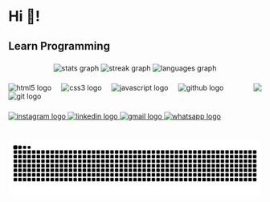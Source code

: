 <h1 align="left">Hi 👋!</h1>
<h2 aling="left">Learn Programming</h2>

###

<div align="center">
  <img src="https://github-readme-stats.vercel.app/api?username=guiguix7&hide_title=false&hide_rank=false&show_icons=true&include_all_commits=true&count_private=true&disable_animations=false&theme=dracula&locale=en&hide_border=false" height="150" alt="stats graph"  />
  <img src="https://streak-stats.demolab.com?user=guiguix7&locale=en&mode=daily&theme=dracula&hide_border=false&border_radius=5" height="150" alt="streak graph"  />
  <img src="https://github-readme-stats.vercel.app/api/top-langs?username=guiguix7&locale=en&hide_title=false&layout=compact&card_width=320&langs_count=5&theme=dracula&hide_border=false" height="150" alt="languages graph"  />
</div>

###

<img align="right" height="100" src="https://imgs.search.brave.com/-45Pspm3zUh4E1DxLg7IWLRdCmgLhZLr7-lioS2Va9w/rs:fit:860:0:0:0/g:ce/aHR0cHM6Ly9tZWRp/YS5pc3RvY2twaG90/by5jb20vaWQvMTQx/NDgyMjk1MS9wdC9m/b3RvL2NvZmZlZS1j/dXAuanBnP3M9NjEy/eDYxMiZ3PTAmaz0y/MCZjPUIyMVNiYjgy/ZDFCMEFtcVplQ2Ru/cFgtTzdoRVdnb1da/RFVyWlB1d2o0WHc9"  />

###

<div align="left">
  <img src="https://cdn.jsdelivr.net/gh/devicons/devicon/icons/html5/html5-original.svg" height="30" alt="html5 logo"  />
  <img width="12" />
  <img src="https://cdn.jsdelivr.net/gh/devicons/devicon/icons/css3/css3-original.svg" height="30" alt="css3 logo"  />
  <img width="12" />
  <img src="https://cdn.jsdelivr.net/gh/devicons/devicon/icons/javascript/javascript-original.svg" height="30" alt="javascript logo"  />
  <img width="12" />
  <img src="https://cdn.jsdelivr.net/gh/devicons/devicon/icons/github/github-original.svg" height="30" alt="github logo"  />
  <img width="12" />
  <img src="https://cdn.jsdelivr.net/gh/devicons/devicon/icons/git/git-original.svg" height="30" alt="git logo"  />
</div>

###

<div align="left">
  <a href="https://www.instagram.com/eogui.guigui" target="_blank">
    <img src="https://img.shields.io/static/v1?message=Instagram&logo=instagram&label=&color=E4405F&logoColor=white&labelColor=&style=for-the-badge" height="35" alt="instagram logo"  />
  </a>
  <a href="https://www.linkedin.com/in/guilherme-andraz" target="_blank">
    <img src="https://img.shields.io/static/v1?message=LinkedIn&logo=linkedin&label=&color=0077B5&logoColor=white&labelColor=&style=for-the-badge" height="35" alt="linkedin logo"  />
  </a>
  <a href="guilherme.andraz@outlook.com" target="_blank">
    <img src="https://img.shields.io/static/v1?message=Email&logo=gmail&label=&color=D14836&logoColor=white&labelColor=&style=for-the-badge" height="35" alt="gmail logo"  />
  </a>
  <a href="11 93415-4282" target="_blank">
    <img src="https://img.shields.io/static/v1?message=Whatsapp&logo=whatsapp&label=&color=25D366&logoColor=white&labelColor=&style=for-the-badge" height="35" alt="whatsapp logo"  />
  </a>
</div>

###

<br clear="both">

<picture align="center">
  <source media="(prefers-color-scheme: dark)" srcset="https://raw.githubusercontent.com/guiguix7/guiguix7/output/github-contribution-grid-snake-dark.svg">
  <source media="(prefers-color-scheme: light)" srcset="https://raw.githubusercontent.com/guiguix7/guiguix7/output/github-contribution-grid-snake-dark.svg">
  <img align="center" alt="github contribution grid snake animation" src="https://raw.githubusercontent.com/guiguix7/guiguix7/output/github-contribution-grid-snake.svg">
</picture>

###

